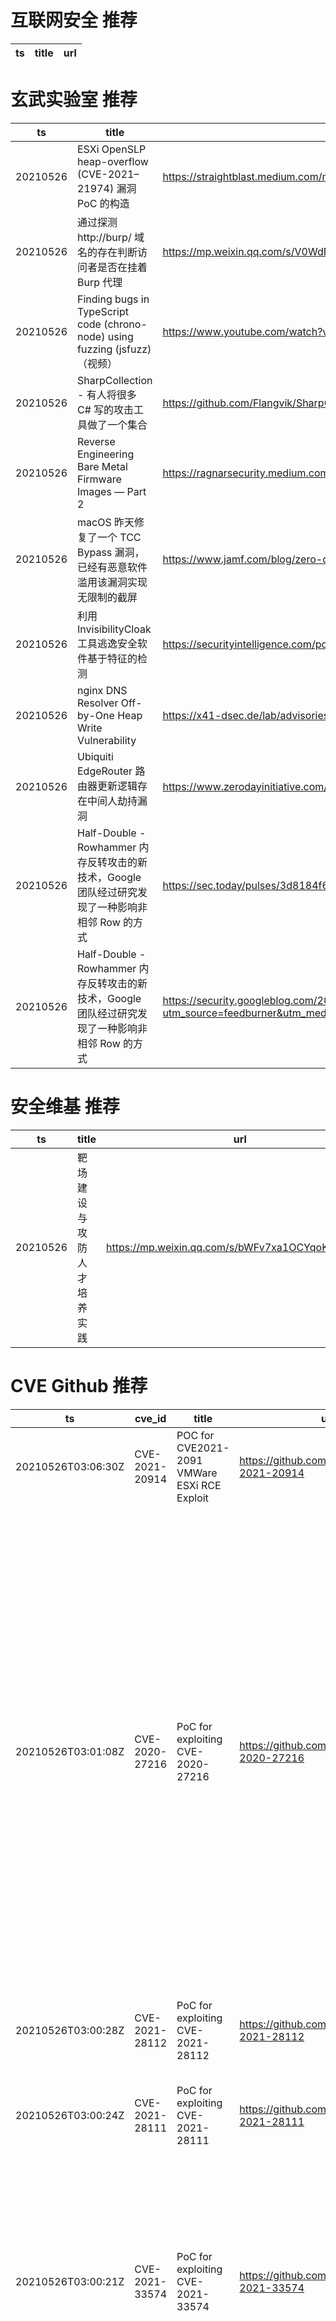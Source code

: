 # 互联网安全 推荐
| ts | title | url| 
| --- | --- | ---| 


# 玄武实验室 推荐
| ts | title | url| 
| --- | --- | ---| 
| 20210526 | ESXi OpenSLP heap-overflow (CVE-2021–21974) 漏洞 PoC 的构造 | https://straightblast.medium.com/my-poc-walkthrough-for-cve-2021-21974-a266bcad14b9| 
| 20210526 | 通过探测 http://burp/ 域名的存在判断访问者是否在挂着 Burp 代理 | https://mp.weixin.qq.com/s/V0WdN9CMrTqo6qInuwyR6g| 
| 20210526 | Finding bugs in TypeScript code (chrono-node) using fuzzing (jsfuzz)（视频） | https://www.youtube.com/watch?v=PUZyYcMMgM4| 
| 20210526 | SharpCollection - 有人将很多 C# 写的攻击工具做了一个集合 | https://github.com/Flangvik/SharpCollection| 
| 20210526 | Reverse Engineering Bare Metal Firmware Images — Part 2 | https://ragnarsecurity.medium.com/reverse-engineering-bare-metal-kernel-images-part-2-6a52a4afa3ef| 
| 20210526 | macOS 昨天修复了一个 TCC Bypass 漏洞，已经有恶意软件滥用该漏洞实现无限制的截屏 | https://www.jamf.com/blog/zero-day-tcc-bypass-discovered-in-xcsset-malware/| 
| 20210526 | 利用 InvisibilityCloak 工具逃逸安全软件基于特征的检测 | https://securityintelligence.com/posts/invisibility-cloak-obfuscate-c-tools-evade-signature-based-detection/| 
| 20210526 | nginx DNS Resolver Off-by-One Heap Write Vulnerability | https://x41-dsec.de/lab/advisories/x41-2021-002-nginx-resolver-copy/| 
| 20210526 | Ubiquiti EdgeRouter 路由器更新逻辑存在中间人劫持漏洞 | https://www.zerodayinitiative.com/blog/2021/5/24/cve-2021-22909-digging-into-a-ubiquiti-firmware-update-bug| 
| 20210526 | Half-Double - Rowhammer 内存反转攻击的新技术，Google 团队经过研究发现了一种影响非相邻 Row 的方式 | https://sec.today/pulses/3d8184f6-25a5-43aa-aa84-e3daef48d804/| 
| 20210526 | Half-Double - Rowhammer 内存反转攻击的新技术，Google 团队经过研究发现了一种影响非相邻 Row 的方式 | https://security.googleblog.com/2021/05/introducing-half-double-new-hammering.html?utm_source=feedburner&utm_medium=feed&utm_campaign=Feed%3A+GoogleOnlineSecurityBlog+%28Google+Online+Security+Blog%29| 


# 安全维基 推荐
| ts | title | url| 
| --- | --- | ---| 
| 20210526 | 靶场建设与攻防人才培养实践 | https://mp.weixin.qq.com/s/bWFv7xa1OCYqoKrvzzJkGg| 


# CVE Github 推荐
| ts | cve_id | title | url | cve_detail| 
| --- | --- | --- | --- | ---| 
| 20210526T03:06:30Z | CVE-2021-20914 | POC for CVE2021-2091 VMWare ESXi RCE Exploit | https://github.com/Shadow0ps/CVE-2021-20914 | 未查询到CVE信息| 
| 20210526T03:01:08Z | CVE-2020-27216 | PoC for exploiting CVE-2020-27216 | https://github.com/JamesGeee/CVE-2020-27216 | In Eclipse Jetty versions 1.0 thru 9.4.32.v20200930, 10.0.0.alpha1 thru 10.0.0.beta2, and 11.0.0.alpha1 thru 11.0.0.beta2O, on Unix like systems, the system%s temporary directory is shared between all users on that system. A collocated user can observe the process of creating a temporary sub directory in the shared temporary directory and race to complete the creation of the temporary subdirectory. If the attacker wins the race then they will have read and write permission to the subdirectory used to unpack web applications, including their WEB-INF/lib jar files and JSP files. If any code is ever executed out of this temporary directory, this can lead to a local privilege escalation vulnerability.| 
| 20210526T03:00:28Z | CVE-2021-28112 | PoC for exploiting CVE-2021-28112 | https://github.com/JamesGeee/CVE-2021-28112 | | 
| 20210526T03:00:24Z | CVE-2021-28111 | PoC for exploiting CVE-2021-28111 | https://github.com/JamesGeee/CVE-2021-28111 | Draeger X-Dock Firmware before 03.00.13 has Hard-Coded Credentials, leading to remote code execution by an authenticated attacker.| 
| 20210526T03:00:21Z | CVE-2021-33574 | PoC for exploiting CVE-2021-33574 | https://github.com/JamesGeee/CVE-2021-33574 | The mq_notify function in the GNU C Library (aka glibc) through 2.33 has a use-after-free. It may use the notification thread attributes object (passed through its struct sigevent parameter) after it has been freed by the caller, leading to a denial of service (application crash) or possibly unspecified other impact.| 
| 20210526T03:00:18Z | CVE-2021-33570 | PoC for exploiting CVE-2021-33570 | https://github.com/JamesGeee/CVE-2021-33570 | Postbird 0.8.4 allows stored XSS via the onerror attribute of an IMG element in any PostgreSQL database table. This can result in reading local files via vectors involving XMLHttpRequest and open of a file:/// URL, or discovering PostgreSQL passwords via vectors involving Window.localStorage and savedConnections.| 
| 20210526T03:00:15Z | CVE-2021-22667 | PoC for exploiting CVE-2021-22667 | https://github.com/JamesGeee/CVE-2021-22667 | BB-ESWGP506-2SFP-T versions 1.01.09 and prior is vulnerable due to the use of hard-coded credentials, which may allow an attacker to gain unauthorized access and permit the execution of arbitrary code on the BB-ESWGP506-2SFP-T (versions 1.01.01 and prior).| 
| 20210526T03:00:11Z | CVE-2021-33575 | PoC for exploiting CVE-2021-33575 | https://github.com/JamesGeee/CVE-2021-33575 | The Pixar ruby-jss gem before 1.6.0 allows remote attackers to execute arbitrary code because of the Plist gem%s documented behavior of using Marshal.load during XML document processing.| 


# klee on Github 推荐
| ts | title | url | stars | forks| 
| --- | --- | --- | --- | ---| 
| 20210526T12:50:27Z | Null | https://github.com/KleePaimon/KleePaimon.github.io | 0 | 0| 
| 20210526T07:51:58Z | KLEE Symbolic Execution Engine | https://github.com/klee/klee | 1700 | 493| 
| 20210526T05:44:27Z | An open-source Chinese font derived from Fontworks% Klee One. 一款基于 FONTWORKS 的 Klee One 的开源中文字体。 | https://github.com/lxgw/LxgwWenKai | 631 | 14| 


# s2e on Github 推荐
| ts | title | url | stars | forks| 
| --- | --- | --- | --- | ---| 
| 20210526T08:22:25Z | S2E: A platform for multi-path program analysis with selective symbolic execution. | https://github.com/S2E/s2e | 127 | 31| 


# exploit on Github 推荐
| ts | title | url | stars | forks| 
| --- | --- | --- | --- | ---| 
| 20210526T12:52:17Z | An HTML form input sanitization and possible exploitation attempts logging schema for flask apps | https://github.com/t3l3machus/flask-input-sanitization-and-logging | 0 | 0| 
| 20210526T12:51:19Z | 🔍NVD exploit & JVN(Japan Vulnerability Notes) easy description | https://github.com/nomi-sec/NVD-Exploit-List-Ja | 16 | 11| 
| 20210526T12:51:11Z | xcube is a Python package for generating and exploiting data cubes powered by xarray, dask, and zarr. | https://github.com/dcs4cop/xcube | 75 | 13| 
| 20210526T12:35:14Z | This repository is primarily maintained by Omar Santos and includes thousands of resources related to ethical hacking  / penetration testing, digital forensics and incident response (DFIR), vulnerability research, exploit development, reverse engineering, and more. | https://github.com/The-Art-of-Hacking/h4cker | 9487 | 1535| 
| 20210526T12:28:02Z | A smart contract to interact between Lending protocols like Compound and AMMs like Uniswap. Can be useful in exploiting arbitrage opportunities. | https://github.com/adigupta13/Compound-Uniswap | 0 | 0| 
| 20210526T12:16:08Z | A collection of 350+ hacking tools you can install into termux for hacking, Pentesting, Mapping and more. In this tool you will get a total of 350+ hacking tools for you to install into termux/kali/windows/ubuntu, suitable for pentesters, bug hunting, exploitation, mapping, etc. You can install these tools by just typing the number it falls under. | https://github.com/SirManishKumar/MNSAllTools | 0 | 0| 
| 20210526T12:08:04Z | Null | https://github.com/ItsAaronBoi/binary_exploits_Project | 0 | 0| 
| 20210526T12:02:53Z | Open-Source Vulnerability Intelligence Center - Unified source of vulnerability, exploit and threat Intelligence feeds | https://github.com/Patrowl/PatrowlHearsData | 24 | 11| 
| 20210526T11:56:40Z | A tool to identify and exploit sudo rules% misconfigurations and vulnerabilities within sudo for linux privilege escalation. | https://github.com/TH3xACE/SUDO_KILLER | 1144 | 161| 
| 20210526T11:47:34Z | An extension for the iPwn iOS Exploitation Framework. | https://github.com/0x1CA3/iSteal | 0 | 0| 


# backdoor on Github 推荐
| ts | title | url | stars | forks| 
| --- | --- | --- | --- | ---| 
| 20210526T12:11:36Z | Null | https://github.com/Qeisi/7-ZipBackdoor | 0 | 0| 
| 20210526T11:51:00Z | Scky python botnet-based backdoor | https://github.com/ctg-group/scky | 0 | 0| 
| 20210526T11:29:55Z | An exploit for zerodium backdoor in PHP 8.1.0-dev | https://github.com/fahmifj/php-zerodium-rce | 0 | 0| 
| 20210526T10:19:14Z | Sudo backdoor for Linux. | https://github.com/enty8080/sudo_backdoor | 1 | 0| 
| 20210526T05:11:17Z | React frontend for the cybersecurity forum website - %Backdoor% | https://github.com/backdoor-epics/backdoor-frontend | 0 | 1| 
| 20210526T01:23:24Z | Backend for our cyber security forum - %Backdoor% | https://github.com/backdoor-epics/backdoor-backend | 0 | 1| 
| 20210526T00:57:09Z | A curated list of backdoor learning resources | https://github.com/THUYimingLi/backdoor-learning-resources | 243 | 42| 


# fuzz on Github 推荐
| ts | title | url | stars | forks| 
| --- | --- | --- | --- | ---| 
| 20210526T12:51:56Z | Null | https://github.com/Sambigeara/fuzzynote | 3 | 1| 
| 20210526T12:49:37Z | Null | https://github.com/nisamaulia/fuzzylogic-restaurant_quality | 0 | 0| 
| 20210526T12:40:01Z | Null | https://github.com/Tuahdnnadld/fuzzy-guacamole | 0 | 0| 
| 20210526T12:24:30Z | oss-fuzz-base-images-hub | https://github.com/xxrz/oss-fuzz-base-images-hub | 0 | 0| 
| 20210526T12:22:54Z | OSS-Fuzz - continuous fuzzing for open source software. | https://github.com/google/oss-fuzz | 6332 | 1283| 
| 20210526T12:15:15Z | OSS-Fuzz vulnerabilities for OSV. | https://github.com/google/oss-fuzz-vulns | 7 | 5| 
| 20210526T12:01:43Z | Advanced Fuzzing Library - Slot your Fuzzer together in Rust! Scales across cores and machines. For Windows, Android, MacOS, Linux, no_std, ... | https://github.com/AFLplusplus/LibAFL | 431 | 36| 
| 20210526T11:57:25Z | Null | https://github.com/me-mazandarani/Fuzzy-Logic | 0 | 0| 
| 20210526T11:50:10Z | Null | https://github.com/me-mazandarani/Fuzzy-Logic-System | 0 | 0| 
| 20210526T11:38:09Z | syzkaller is an unsupervised coverage-guided kernel fuzzer | https://github.com/google/syzkaller | 3524 | 817| 



# 日更新程序
